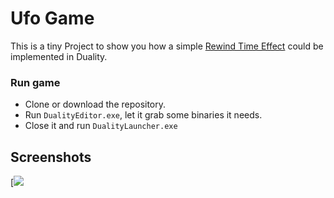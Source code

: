 # Ufo Game

This is a tiny Project to show you how a simple [Rewind Time Effect](https://github.com/ChristianGreiner/duality-samples/tree/master/RewindTimeEffect) could be implemented in Duality.

### Run game

- Clone or download the repository.
- Run `DualityEditor.exe`, let it grab some binaries it needs.
- Close it and run `DualityLauncher.exe`

## Screenshots

[![](https://i.imgur.com/Ue3iK1W.png)
